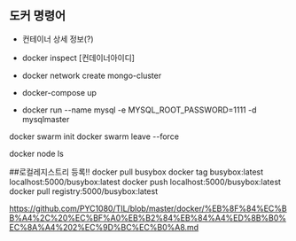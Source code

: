 ###

## 도커 명령어
- 컨테이너 상세 정보(?)
-  docker inspect [컨데이너아이디]

- docker network create mongo-cluster

- docker-compose up

- docker run --name mysql -e MYSQL_ROOT_PASSWORD=1111 -d mysqlmaster

docker swarm init
docker swarm leave --force

docker node ls


##로컬레지스트리 등록!!
docker pull busybox
docker tag busybox:latest localhost:5000/busybox:latest
docker push localhost:5000/busybox:latest
docker pull registry:5000/busybox:latest



https://github.com/PYC1080/TIL/blob/master/docker/%EB%8F%84%EC%BB%A4%2C%20%EC%BF%A0%EB%B2%84%EB%84%A4%ED%8B%B0%EC%8A%A4%202%EC%9D%BC%EC%B0%A8.md
